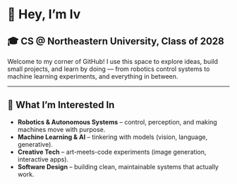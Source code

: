 # 👋 Hey, I’m Iv

## 🎓 CS @ Northeastern University, Class of 2028

Welcome to my corner of GitHub!
I use this space to explore ideas, build small projects, and learn by doing — from robotics control systems to machine learning experiments, and everything in between.  

---

## 🚀 What I’m Interested In
- **Robotics & Autonomous Systems** – control, perception, and making machines move with purpose.  
- **Machine Learning & AI** – tinkering with models (vision, language, generative).  
- **Creative Tech** – art-meets-code experiments (image generation, interactive apps).  
- **Software Design** – building clean, maintainable systems that actually work.
